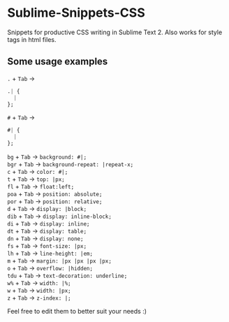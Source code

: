 Sublime-Snippets-CSS
=============

Snippets for productive CSS writing in Sublime Text 2. Also works for style tags in html files.  

## Some usage examples

`.` + `Tab` → 
```css
.| {
  |
};
```  
`#` + `Tab` → 
```css
#| {
  |
};
``` 
`bg` + `Tab` → `background: #|;`  
`bgr` + `Tab` → `background-repeat: |repeat-x;`  
`c` + `Tab` → `color: #|;`  
`t` + `Tab` → `top: |px;`  
`fl` + `Tab` → `float:left;`  
`poa` + `Tab` → `position: absolute;`  
`por` + `Tab` → `position: relative;`  
`d` + `Tab` → `display: |block;`  
`dib` + `Tab` → `display: inline-block;`  
`di` + `Tab` → `display: inline;`  
`dt` + `Tab` → `display: table;`  
`dn` + `Tab` → `display: none;`  
`fs` + `Tab` → `font-size: |px;`  
`lh` + `Tab` → `line-height: |em;`  
`m` + `Tab` → `margin: |px |px |px |px;`  
`o` + `Tab` → `overflow: |hidden;`  
`tdu` + `Tab` → `text-decoration: underline;`  
`w%` + `Tab` → `width: |%;`  
`w` + `Tab` → `width: |px;`  
`z` + `Tab` → `z-index: |;`  

Feel free to edit them to better suit your needs :)